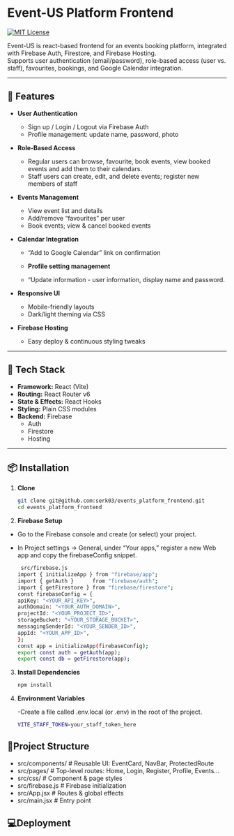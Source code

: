 # Event-US Platform Frontend

[![MIT License](https://img.shields.io/badge/license-MIT-blue.svg)](LICENSE)

Event-US is react-based frontend for an events booking platform, integrated with Firebase Auth, Firestore, and Firebase Hosting.  
Supports user authentication (email/password), role-based access (user vs. staff), favourites, bookings, and Google Calendar integration.

---

## 🚀 Features

- **User Authentication**

  - Sign up / Login / Logout via Firebase Auth
  - Profile management: update name, password, photo

- **Role-Based Access**

  - Regular users can browse, favourite, book events, view booked events and add them to their calendars.
  - Staff users can create, edit, and delete events; register new members of staff

- **Events Management**

  - View event list and details
  - Add/remove “favourites” per user
  - Book events; view & cancel booked events

- **Calendar Integration**

  - “Add to Google Calendar” link on confirmation

  - **Profile setting management**

  - “Update information - user information, display name and password.

- **Responsive UI**

  - Mobile-friendly layouts
  - Dark/light theming via CSS

- **Firebase Hosting**
  - Easy deploy & continuous styling tweaks

---

## 🔧 Tech Stack

- **Framework:** React (Vite)
- **Routing:** React Router v6
- **State & Effects:** React Hooks
- **Styling:** Plain CSS modules
- **Backend:** Firebase
  - Auth
  - Firestore
  - Hosting

---

## 📦 Installation

1. **Clone**

   ```bash
   git clone git@github.com:serk03/events_platform_frontend.git
   cd events_platform_frontend

   ```

2. **Firebase Setup**

- Go to the Firebase console and create (or select) your project.

- In Project settings → General, under “Your apps,” register a new Web app and copy the firebaseConfig snippet.

  ```bash
   src/firebase.js
  import { initializeApp } from "firebase/app";
  import { getAuth }      from "firebase/auth";
  import { getFirestore } from "firebase/firestore";
  const firebaseConfig = {
  apiKey: "<YOUR_API_KEY>",
  authDomain: "<YOUR_AUTH_DOMAIN>",
  projectId: "<YOUR_PROJECT_ID>",
  storageBucket: "<YOUR_STORAGE_BUCKET>",
  messagingSenderId: "<YOUR_SENDER_ID>",
  appId: "<YOUR_APP_ID>",
  };
  const app = initializeApp(firebaseConfig);
  export const auth = getAuth(app);
  export const db = getFirestore(app);
  ```

3. **Install Dependencies**

   ```bash
   npm install
   ```

4. **Environment Variables**

   -Create a file called .env.local (or .env) in the root of the project.

   ```bash
   VITE_STAFF_TOKEN=your_staff_token_here
   ```

## 📁Project Structure

- src/components/ # Reusable UI: EventCard, NavBar, ProtectedRoute
- src/pages/ # Top-level routes: Home, Login, Register, Profile, Events…
- src/css/ # Component & page styles
- src/firebase.js # Firebase initialization
- src/App.jsx # Routes & global effects
- src/main.jsx # Entry point

## 💻Deployment
